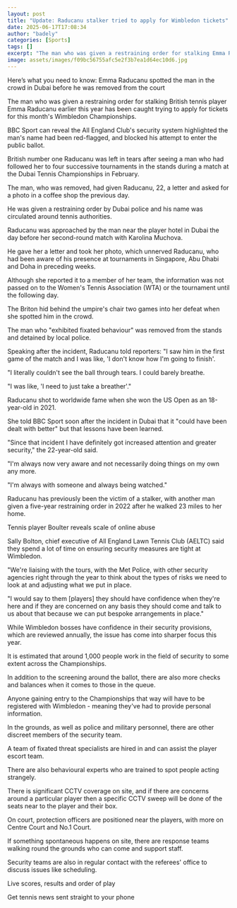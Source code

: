 ```yaml
---
layout: post
title: "Update: Raducanu stalker tried to apply for Wimbledon tickets"
date: 2025-06-17T17:08:34
author: "badely"
categories: [Sports]
tags: []
excerpt: "The man who was given a restraining order for stalking Emma Raducanu has been blocked from applying for Wimbledon tickets."
image: assets/images/f09bc56755afc5e2f3b7ea1d64ec10d6.jpg
---
```


Here’s what you need to know: Emma Raducanu spotted the man in the crowd in Dubai before he was removed from the court

The man who was given a restraining order for stalking British tennis player Emma Raducanu earlier this year has been caught trying to apply for tickets for this month's Wimbledon Championships.

BBC Sport can reveal the All England Club's security system highlighted the man's name had been red-flagged, and blocked his attempt to enter the public ballot.

British number one Raducanu was left in tears after seeing a man who had followed her to four successive tournaments in the stands during a match at the Dubai Tennis Championships in February.

The man, who was removed, had given Raducanu, 22, a letter and asked for a photo in a coffee shop the previous day.

He was given a restraining order by Dubai police and his name was circulated around tennis authorities.

Raducanu was approached by the man near the player hotel in Dubai the day before her second-round match with Karolina Muchova.

He gave her a letter and took her photo, which unnerved Raducanu, who had been aware of his presence at tournaments in Singapore, Abu Dhabi and Doha in preceding weeks.

Although she reported it to a member of her team, the information was not passed on to the Women's Tennis Association (WTA) or the tournament until the following day.

The Briton hid behind the umpire's chair two games into her defeat when she spotted him in the crowd.

The man who "exhibited fixated behaviour" was removed from the stands and detained by local police.

Speaking after the incident, Raducanu told reporters: "I saw him in the first game of the match and I was like, 'I don't know how I'm going to finish'.

"I literally couldn't see the ball through tears. I could barely breathe.

"I was like, 'I need to just take a breather'."

Raducanu shot to worldwide fame when she won the US Open as an 18-year-old in 2021.

She told BBC Sport soon after the incident in Dubai that it "could have been dealt with better" but that lessons have been learned.

"Since that incident I have definitely got increased attention and greater security," the 22-year-old said.

"I'm always now very aware and not necessarily doing things on my own any more.

"I'm always with someone and always being watched."

Raducanu has previously been the victim of a stalker, with another man given a five-year restraining order in 2022 after he walked 23 miles to her home.

Tennis player Boulter reveals scale of online abuse

Sally Bolton, chief executive of All England Lawn Tennis Club (AELTC) said they spend a lot of time on ensuring security measures are tight at Wimbledon.

"We're liaising with the tours, with the Met Police, with other security agencies right through the year to think about the types of risks we need to look at and adjusting what we put in place.

"I would say to them [players] they should have confidence when they're here and if they are concerned on any basis they should come and talk to us about that because we can put bespoke arrangements in place."

While Wimbledon bosses have confidence in their security provisions, which are reviewed annually, the issue has come into sharper focus this year.

It is estimated that around 1,000 people work in the field of security to some extent across the Championships.

In addition to the screening around the ballot, there are also more checks and balances when it comes to those in the queue.

Anyone gaining entry to the Championships that way will have to be registered with Wimbledon - meaning they've had to provide personal information.

In the grounds, as well as police and military personnel, there are other discreet members of the security team.

A team of fixated threat specialists are hired in and can assist the player escort team.

There are also behavioural experts who are trained to spot people acting strangely.

There is significant CCTV coverage on site, and if there are concerns around a particular player then a specific CCTV sweep will be done of the seats near to the player and their box.

On court, protection officers are positioned near the players, with more on Centre Court and No.1 Court.

If something spontaneous happens on site, there are response teams walking round the grounds who can come and support staff.

Security teams are also in regular contact with the referees' office to discuss issues like scheduling.

Live scores, results and order of play

Get tennis news sent straight to your phone


